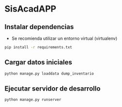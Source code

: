 # SisAcadAPP

## Instalar dependencias

- Se recomienda utilizar un entorno virtual (virtualenv)

```sh
pip install -r requirements.txt
```

## Cargar datos iniciales

```sh
python manage.py loaddata dump_inventario
```

## Ejecutar servidor de desarrollo

```sh
python manage.py runserver
```
